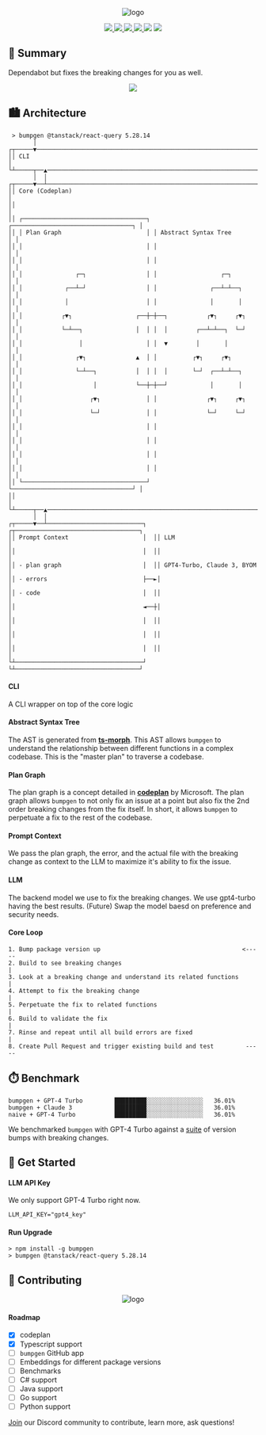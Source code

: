 <p align="center">
    <img src="https://s3.amazonaws.com/static.xeol.io/readme-banner.png" alt="logo"/>
</p>

<p align="center">
    <a href="https://www.xeol.io/">
        <img src="https://img.shields.io/badge/Github App Sign Up-FCAE00?logo=googlechrome&logoColor=black&style=for-the-badge"/>
    </a>
    <a href="https://github.com/xeol-io/bumpgen?tab=MIT-1-ov-file">
        <img src="https://img.shields.io/badge/License-MIT-FCAE00.svg?style=for-the-badge">
    </a>
    <a href="https://github.com/xeol-io/bumpgen/stargazers">
        <img src="https://img.shields.io/github/stars/xeol-io/bumpgen?color=FCAE00&style=for-the-badge">
    </a>
    <a href="https://github.com/xeol-io/bumpgen/releases/latest">
        <img src="https://img.shields.io/github/release/xeol-io/bumpgen.svg?color=FCAE00&style=for-the-badge"/>
    </a>
    <img src="https://img.shields.io/github/downloads/xeol-io/bumpgen/total.svg?color=FCAE00&style=for-the-badge"/>
    <a href="https://discord.gg/bsWQjHMKPy">
        <img src="https://img.shields.io/discord/1233126412785815613?logo=discord&label=discord&color=5865F2&style=for-the-badge"/>
    </a>
</p>

## 📝 Summary
Dependabot but fixes the breaking changes for you as well.

<p align="center">
    <img src="https://s3.amazonaws.com/static.xeol.io/mkdirp.gif"/>
</p>

## 🏙️ Architecture
```
 > bumpgen @tanstack/react-query 5.28.14                                       
       │                                                                       
┌┬─────▼──────────────────────────────────────────────────────────────────────┐
││ CLI                                                                        │
└┴─────┬──▲───────────────────────────────────────────────────────────────────┘
       │  │                                                                    
┌┬─────▼──┴───────────────────────────────────────────────────────────────────┐
││ Core (Codeplan)                                                            │
││                                                                            │
││ ┌───────────────────────────────────┐ ┌──────────────────────────────────┐ │
││ │ Plan Graph                        │ │ Abstract Syntax Tree             │ │
││ │                                   │ │                                  │ │
││ │                                   │ │                                  │ │
││ │               ┌─┐                 │ │                  ┌─┐             │ │
││ │            ┌──┴─┘                 │ │               ┌──┴─┴──┐          │ │
││ │            │                      │ │               │       │          │ │
││ │           ┌▼┐                  ┌──┼─┼──┐           ┌▼┐     ┌▼┐         │ │
││ │           └─┴──┐               │  │ │  │        ┌──┴─┴──┐  └─┘         │ │
││ │                │                  │ │  ▼        │       │              │ │
││ │               ┌▼┐              ▲  │ │          ┌▼┐     ┌▼┐             │ │
││ │               └─┴──┐           │  │ │  │       └─┘  ┌──┴─┴──┐          │ │
││ │                    │           └──┼─┼──┘            │       │          │ │
││ │                   ┌▼┐             │ │              ┌▼┐     ┌▼┐         │ │
││ │                   └─┘             │ │              └─┘     └─┘         │ │
││ │                                   │ │                                  │ │
││ │                                   │ │                                  │ │
││ │                                   │ │                                  │ │
││ │                                   │ │                                  │ │
││ └───────────────────────────────────┘ └──────────────────────────────────┘ │
││                                                                            │
└┴─────┬──▲───────────────────────────────────────────────────────────────────┘
       │  │                                                                    
┌┬─────▼──┴───────────────────────────┐  ┌┬───────────────────────────────────┐
││ Prompt Context                     │  ││ LLM                               │
││                                    │  ││                                   │
││ - plan graph                       │  ││ GPT4-Turbo, Claude 3, BYOM        │
││ - errors                           ├──►│                                   │
││ - code                             │  ││                                   │
││                                    ◄──┼│                                   │
││                                    │  ││                                   │
││                                    │  ││                                   │
││                                    │  ││                                   │
└┴────────────────────────────────────┘  └┴───────────────────────────────────┘
```

#### CLI
A CLI wrapper on top of the core logic

#### Abstract Syntax Tree
The AST is generated from **[ts-morph](https://github.com/dsherret/ts-morph)**. This AST allows `bumpgen` to understand the relationship between different functions in a complex codebase. This is the "master plan" to traverse a codebase.

#### Plan Graph
The plan graph is a concept detailed in **[codeplan](https://huggingface.co/papers/2309.12499)** by Microsoft. The plan graph allows `bumpgen` to not only fix an issue at a point but also fix the 2nd order breaking changes from the fix itself. In short, it allows `bumpgen` to perpetuate a fix to the rest of the codebase. 

#### Prompt Context
We pass the plan graph, the error, and the actual file with the breaking change as context to the LLM to maximize it's ability to fix the issue.

#### LLM
The backend model we use to fix the breaking changes. We use gpt4-turbo having the best results. (Future) Swap the model baesd on preference and security needs.

#### Core Loop
```
1. Bump package version up                                        <-----
2. Build to see breaking changes                                       |
3. Look at a breaking change and understand its related functions      |
4. Attempt to fix the breaking change                                  |
5. Perpetuate the fix to related functions                             |
6. Build to validate the fix                                           |
7. Rinse and repeat until all build errors are fixed                   |
8. Create Pull Request and trigger existing build and test         -----
```

## ⏱️ Benchmark
```
bumpgen + GPT-4 Turbo         █████████░░░░░░░░░░░░░░░░   36.01%
bumpgen + Claude 3            █████████░░░░░░░░░░░░░░░░   36.01% 
naive + GPT-4 Turbo           █████████░░░░░░░░░░░░░░░░   36.01% 
```

We benchmarked `bumpgen` with GPT-4 Turbo against a [suite](https://github.com/xeol-io/swe-bump-bench) of version bumps with breaking changes.

## 🚀 Get Started
#### LLM API Key
We only support GPT-4 Turbo right now.
```
LLM_API_KEY="gpt4_key"
```

#### Run Upgrade
```
> npm install -g bumpgen
> bumpgen @tanstack/react-query 5.28.14 
```

## 🎁 Contributing
<p align="center">
    <img src="https://s3.amazonaws.com/static.xeol.io/memes/rm-meme.jpeg" alt="logo"/>
</p>

#### Roadmap
- [x] codeplan
- [x] Typescript support
- [ ] `bumpgen` GitHub app 
- [ ] Embeddings for different package versions
- [ ] Benchmarks
- [ ] C# support
- [ ] Java support
- [ ] Go support
- [ ] Python support

[Join](https://img.shields.io/discord/1233126412785815613) our Discord community to contribute, learn more, ask questions! 